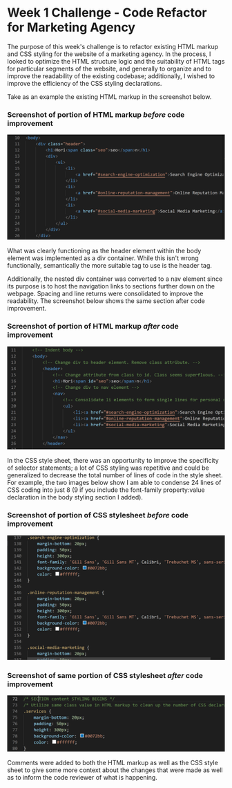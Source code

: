 # Week 1 Challenge - Code Refactor for Marketing Agency

The purpose of this week's challenge is to refactor existing HTML markup and CSS styling for the website of a marketing agency. In the process, I looked to optimize the HTML structure logic and the suitability of HTML tags for particular segments of the website, and generally to organize and to improve the readability of the existing codebase; additionally, I wished to improve the efficiency of the CSS styling declarations.

Take as an example the existing HTML markup in the screenshot below.

### Screenshot of portion of HTML markup *before* code improvement
![HTML markup before changes](/assets/images/html-pre.PNG)

What was clearly functioning as the header element within the body element was implemented as a div container. While this isn't wrong functionally, semantically the more suitable tag to use is the header tag.

Additionally, the nested div container was converted to a nav element since its purpose is to host the navigation links to sections further down on the webpage. Spacing and line returns were consolidated to improve the readability. The screenshot below shows the same section after code improvement.

### Screenshot of portion of HTML markup *after* code improvement
![HTML markup after changes](/assets/images/html-post.PNG)

In the CSS style sheet, there was an opportunity to improve the specificity of selector statements; a lot of CSS styling was repetitive and could be generalized to decrease the total number of lines of code in the style sheet. For example, the two images below show I am able to condense 24 lines of CSS coding into just 8 (9 if you include the font-family property:value declaration in the body styling section I added).

### Screenshot of portion of CSS stylesheet *before* code improvement
![CSS styling before changes](/assets/images/css-pre.PNG)

### Screenshot of same portion of CSS stylesheet *after* code improvement
![CSS styling after changes](/assets/images/css-post.PNG)
  
  
Comments were added to both the HTML markup as well as the CSS style sheet to give some more context about the changes that were made as well as to inform the code reviewer of what is happening.